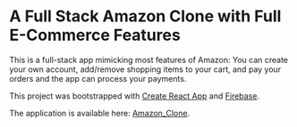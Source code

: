 # A Full Stack Amazon Clone with Full E-Commerce Features

This is a full-stack app mimicking most features of Amazon: You can
create your own account, add/remove shopping items to your cart, and pay your orders and the app can process your payments.

This project was bootstrapped with [Create React App](https://github.com/facebook/create-react-app) and [Firebase](https://firebase.google.com/).

The application is available here: [Amazon_Clone](https://clone-b30fd.web.app/).
